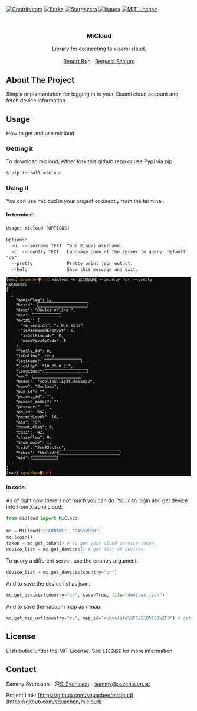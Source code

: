 
[![Contributors][contributors-shield]][contributors-url]
[![Forks][forks-shield]][forks-url]
[![Stargazers][stars-shield]][stars-url]
[![Issues][issues-shield]][issues-url]
[![MIT License][license-shield]][license-url]
<!--[![LinkedIn][linkedin-shield]][linkedin-url]-->



<!-- PROJECT LOGO -->
<br />
<p align="center">
  <h3 align="center">MiCloud</h3>

  <p align="center">
    Library for connecting to xiaomi cloud.
    <br />
    <br />
    <a href="https://github.com/Squachen/micloud/issues">Report Bug</a>
    ·
    <a href="https://github.com/Squachen/micloud/issues">Request Feature</a>
  </p>
</p>


## About The Project

Simple implementation for logging in to your Xiaomi cloud account and fetch device information.


<!-- USAGE EXAMPLES -->
## Usage

How to get and use micloud.

###  Getting it

To download micloud, either fork this github repo or use Pypi via pip.
```sh
$ pip install micloud
```

### Using it
You can use micloud in your project or directly from the terminal.
#### In terminal:
```
Usage: micloud [OPTIONS]

Options:
  -u, --username TEXT  Your Xiaomi username.
  -c, --country TEXT   Language code of the server to query. Default: "de"
  --pretty             Pretty print json output.
  --help               Show this message and exit.
```
<img src="https://raw.githubusercontent.com/Squachen/micloud/master/docs/cli_example1.png" width="500">

#### In code:
As of right now there's not much you can do. You can login and get device info from Xiaomi cloud:
```Python
from micloud import MiCloud

mc = MiCloud("USERNAME", "PASSWORD")
mc.login()
token = mc.get_token() # to get your cloud service token.
device_list = mc.get_devices() # get list of devices
```
To query a different server, use the country argument:
```Python
device_list = mc.get_devices(country="cn")
```
And to save the device list as json:
```Python
mc.get_devices(country="cn", save=True, file="devices.json")
```
And to save the vacuum map as rrmap:
```Python
mc.get_map_url(country="ru", map_id="rubyslite%2F322185180%2F0") # get binary map of vacuum
```
<!-- LICENSE -->
## License

Distributed under the MIT License. See `LICENSE` for more information.



<!-- CONTACT -->
## Contact

Sammy Svensson - [@S_Svensson](https://twitter.com/@S_Svensson) - sammy@ssvensson.se

Project Link: [https://github.com/squachen/micloud](https://github.com/squachen/micloud)




<!-- MARKDOWN LINKS & IMAGES -->
<!-- https://www.markdownguide.org/basic-syntax/#reference-style-links -->
[contributors-shield]: https://img.shields.io/github/contributors/squachen/micloud.svg?style=flat-square
[contributors-url]: https://github.com/squachen/micloud/graphs/contributors
[forks-shield]: https://img.shields.io/github/forks/Squachen/micloud.svg?style=flat-square
[forks-url]: https://github.com/squachen/micloud/network/members
[stars-shield]: https://img.shields.io/github/stars/squachen/micloud.svg?style=flat-square
[stars-url]: https://github.com/squachen/micloud/stargazers
[issues-shield]: https://img.shields.io/github/issues/squachen/micloud.svg?style=flat-square
[issues-url]: https://github.com/squachen/micloud/issues
[license-shield]: https://img.shields.io/github/license/squachen/micloud.svg?style=flat-square
[license-url]: https://github.com/squachen/micloud/blob/master/LICENSE.txt

